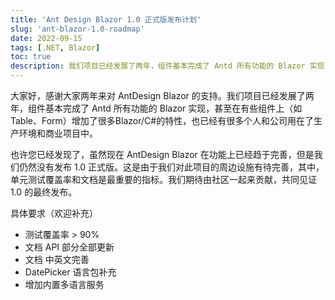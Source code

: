 ```yaml
---
title: 'Ant Design Blazor 1.0 正式版发布计划'
slug: 'ant-blazor-1.0-roadmap'
date: 2022-09-15
tags: [.NET, Blazor]
toc: true
description: 我们项目已经发展了两年，组件基本完成了 Antd 所有功能的 Blazor 实现，甚至在有些组件上（如Table、Form）增加了很多Blazor/C#的特性，也已经有很多个人和公司用在了生产环境和商业项目中。我们期待由社区一起来贡献，共同见证 1.0 的最终发布。
---
```


大家好，感谢大家两年来对 AntDesign Blazor 的支持。我们项目已经发展了两年，组件基本完成了 Antd 所有功能的 Blazor 实现，甚至在有些组件上（如Table、Form）增加了很多Blazor/C#的特性，也已经有很多个人和公司用在了生产环境和商业项目中。

<!--more-->

也许您已经发现了，虽然现在 AntDesign Blazor 在功能上已经趋于完善，但是我们仍然没有发布 1.0 正式版。这是由于我们对此项目的周边设施有待完善，其中，单元测试覆盖率和文档是最重要的指标。我们期待由社区一起来贡献，共同见证 1.0 的最终发布。

具体要求（欢迎补充）

- 测试覆盖率 > 90%
- 文档 API 部分全部更新
- 文档 中英文完善
- DatePicker 语言包补充
- 增加内置多语言服务